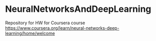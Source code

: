 # NeuralNetworksAndDeepLearning
Repository for HW for Coursera course https://www.coursera.org/learn/neural-networks-deep-learning/home/welcome
